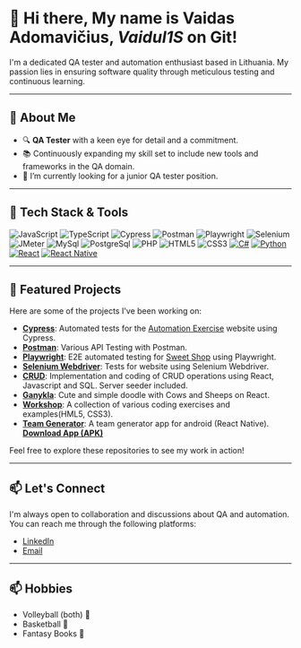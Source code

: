 # 👋 Hi there, My name is Vaidas Adomavičius, ***Vaidul1S*** on Git!

I'm a dedicated QA tester and automation enthusiast based in Lithuania. My passion lies in ensuring software quality through meticulous testing and continuous learning.

---

## 🧪 About Me

- 🔍 **QA Tester** with a keen eye for detail and a commitment.
- 📚 Continuously expanding my skill set to include new tools and frameworks in the QA domain.
- 👀 I’m currently looking for a junior QA tester position.
---

## 🧰 Tech Stack & Tools

![JavaScript](https://img.shields.io/badge/-JavaScript-F7DF1E?logo=javascript&logoColor=black&style=flat)
![TypeScript](https://img.shields.io/badge/-TypeScript-3178C6?logo=typescript&logoColor=white&style=flat)
![Cypress](https://img.shields.io/badge/-Cypress-17202C?logo=cypress&logoColor=white&style=flat)
![Postman](https://img.shields.io/badge/-Postman-FF6C37?logo=postman&logoColor=white&style=flat)
![Playwright](https://img.shields.io/badge/-Playwright-00599C?logo=playwright&logoColor=white&style=flat-square)
![Selenium](https://img.shields.io/badge/-Selenium-055955?logo=selenium&logoColor=green&style=flat-square)
![JMeter](https://img.shields.io/badge/JMeter-000000?logo=apachejmeter&logoColor=white&style=flat)
![MySql](https://img.shields.io/badge/MySQL-ffa500?style=for-the-badge&logo=mysql&logoColor=blue&style=flat-square)
![PostgreSql](https://img.shields.io/badge/postgresql-4169e1?style=for-the-badge&logo=postgresql&logoColor=white&style=flat-square)
![PHP](https://img.shields.io/badge/php-4169e1?style=for-the-badge&logo=php&logoColor=white&style=flat-square)
![HTML5](https://img.shields.io/badge/-HTML5-E34F26?logo=html5&logoColor=white&style=flat)
![CSS3](https://img.shields.io/badge/-CSS3-1572B6?logo=css3&logoColor=white&style=flat)
[![C#](https://custom-icon-badges.demolab.com/badge/C%23-%23239120.svg?logo=cshrp&logoColor=white)](#)
[![Python](https://img.shields.io/badge/Python-3776AB?logo=python&logoColor=fff)](#)
[![React](https://img.shields.io/badge/ReactJS-%2320232a.svg?logo=react&logoColor=%2361DAFB)](#)
[![React Native](https://img.shields.io/badge/React_Native-%2320232a.svg?logo=react&logoColor=%2361DAFB)](#)

---

## 📌 Featured Projects

Here are some of the projects I've been working on:

- [**Cypress**](https://github.com/Vaidul1S/Automation-Exercise-Cypress-Tests-1d): Automated tests for the [Automation Exercise](https://automationexercise.com/) website using Cypress.
- [**Postman**](https://github.com/Vaidul1S/postman_test): Various API Testing with Postman.
- [**Playwright**](https://github.com/Vaidul1S/Playwright-3d):  E2E automated testing for [Sweet Shop](https://sweetshop.netlify.app/) using Playwright.
- [**Selenium Webdriver**](https://github.com/Vaidul1S/Selenium): Tests for website using Selenium Webdriver.
- [**CRUD**](https://github.com/Vaidul1S/Tasks/tree/main/fundraser): Implementation and coding of CRUD operations using React, Javascript and SQL. Server seeder included.
- [**Ganykla**](https://github.com/Vaidul1S/Ganykla): Cute and simple doodle with Cows and Sheeps on React.
- [**Workshop**](https://github.com/Vaidul1S/Workshop): A collection of various coding exercises and examples(HML5, CSS3).
- [**Team Generator**](https://github.com/Vaidul1S/Workshop](https://github.com/Vaidul1S/code/tree/main/reactNative/firstApp)): A team generator app for android (React Native). [**Download App (APK)**](https://expo.dev/accounts/vaidul1s/projects/firstApp/builds/2aa0042b-6e04-4df4-b8b5-d2aa063fead5)
  

Feel free to explore these repositories to see my work in action! 

---

## 📫 Let's Connect

I'm always open to collaboration and discussions about QA and automation. You can reach me through the following platforms:

- [LinkedIn](https://www.linkedin.com/in/vaidas-adomavicius/)
- [Email](vaidas.adomaviciuss@gmail.com)

---

## 📫 Hobbies

- Volleyball (both) 🏐
- Basketball 🏀
- Fantasy Books 📖
